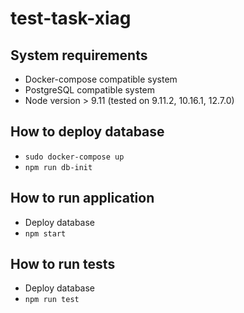 # test-task-xiag

## System requirements
- Docker-compose compatible system
- PostgreSQL compatible system
- Node version > 9.11 (tested on 9.11.2, 10.16.1, 12.7.0)

## How to deploy database
- `sudo docker-compose up`
- `npm run db-init`

## How to run application
- Deploy database
- `npm start`

## How to run tests
- Deploy database
- `npm run test`
